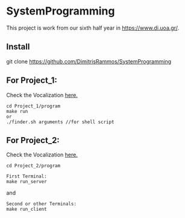 # SystemProgramming

This project is work from our sixth half year in https://www.di.uoa.gr/.

## Install

git clone https://github.com/DimitrisRammos/SystemProgramming

## For Project_1:
Check the Vocalization [here.](https://github.com/DimitrisRammos/SystemProgramming/blob/main/Project_1/hw1-spring-2022.pdf)
```
cd Project_1/program
make run
or
./finder.sh arguments //for shell script
```

## For Project_2:
Check the Vocalization [here.](https://github.com/DimitrisRammos/SystemProgramming/blob/main/Project_2/hw2-spring-2022.pdf)
```
cd Project_2/program
```

```
First Terminal:
make run_server
```
and 
```
Second or other Terminals:
make run_client
```

